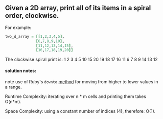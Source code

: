 ## Given a 2D array, print all of its items in a spiral order, clockwise.
For example:

```ruby
two_d_array = [[1,2,3,4,5],
              [6,7,8,9,10],
              [11,12,13,14,15],
              [16,17,18,19,20]]
```

The clockwise spiral print is:  1 2 3 4 5 10 15 20 19 18 17 16 11 6 7 8 9 14 13 12

#### solution notes:
note use of Ruby's `downto` [method](https://ruby-doc.org/core-2.2.0/Integer.html#method-i-downto) for moving from higher to lower values in a range.

Runtime Complexity: iterating over n * m cells and printing them takes O(n*m).

Space Complexity: using a constant number of indices (4), therefore: O(1).